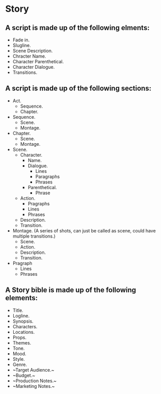 # Story

## A script is made up of the following elments:

- Fade in.
- Slugline.
- Scene Description.
- Chracter Name.
- Character Parenthetical.
- Character Dialogue.
- Transitions.

## A script is made up of the following sections:

- Act.
  - Sequence.
  - Chapter.
- Sequence.
  - Scene.
  - Montage.
- Chapter.
  - Scene.
  - Montage.
- Scene.
  - Character.
    - Name.
    - Dialogue.
      - Lines
      - Paragraphs
      - Phrases
    - Parenthetical.
      - Phrase
  - Action.
      - Pragraphs
      - Lines
      - Phrases
  - Description.
  - Transition.
- Montage. (A series of shots, can just be called as scene, could have multiple transitions.)
  - Scene.
  - Action.
  - Description.
  - Transition.
- Pragraph
  - Lines
  - Phrases

## A Story bible is made up of the following elements:

- Title.
- Logline.
- Synopsis.
- Characters.
- Locations.
- Props.
- Themes.
- Tone.
- Mood.
- Style.
- Genre.
- ~Target Audience.~
- ~Budget.~
- ~Production Notes.~
- ~Marketing Notes.~
